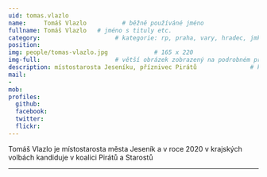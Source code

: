 ```yaml
---
uid: tomas.vlazlo
name:     Tomáš Vlazlo          # běžně používáné jméno
fullname: Tomáš Vlazlo   # jméno s tituly etc.
category:                     # kategorie: rp, praha, vary, hradec, jmk, senat
position: 
img: people/tomas-vlazlo.jpg             # 165 x 220
img-full:                     # větší obrázek zobrazený na podrobném profilu
description: místostarosta Jeseníku, příznivec Pirátů               # kratký popis, max 160 znaků
mail:
- 
mob:         
profiles:
  github:
  facebook:       
  twitter:        
  flickr:       
---
```

Tomáš Vlazlo je místostarosta města Jeseník a v roce 2020 v krajských volbách kandiduje v koalici Pirátů a Starostů

---
